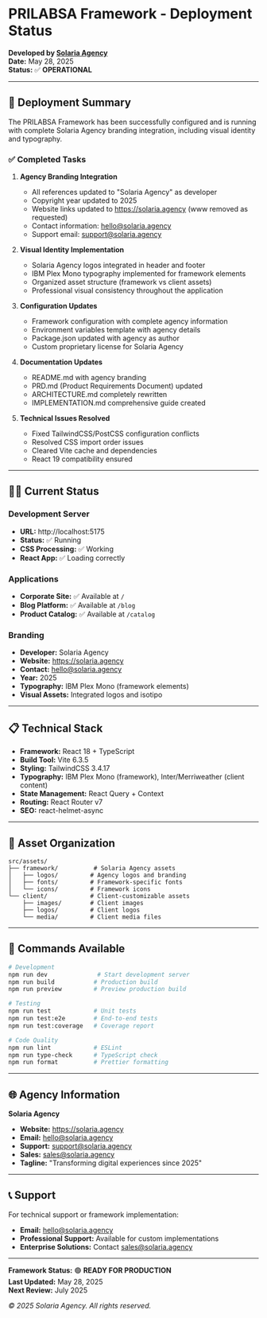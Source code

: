 # PRILABSA Framework - Deployment Status

**Developed by [Solaria Agency](https://solaria.agency)**  
**Date:** May 28, 2025  
**Status:** ✅ **OPERATIONAL**  

---

## 🚀 Deployment Summary

The PRILABSA Framework has been successfully configured and is running with complete Solaria Agency branding integration, including visual identity and typography.

### ✅ Completed Tasks

1. **Agency Branding Integration**
   - All references updated to "Solaria Agency" as developer
   - Copyright year updated to 2025
   - Website links updated to https://solaria.agency (www removed as requested)
   - Contact information: hello@solaria.agency
   - Support email: support@solaria.agency

2. **Visual Identity Implementation**
   - Solaria Agency logos integrated in header and footer
   - IBM Plex Mono typography implemented for framework elements
   - Organized asset structure (framework vs client assets)
   - Professional visual consistency throughout the application

3. **Configuration Updates**
   - Framework configuration with complete agency information
   - Environment variables template with agency details
   - Package.json updated with agency as author
   - Custom proprietary license for Solaria Agency

4. **Documentation Updates**
   - README.md with agency branding
   - PRD.md (Product Requirements Document) updated
   - ARCHITECTURE.md completely rewritten
   - IMPLEMENTATION.md comprehensive guide created

5. **Technical Issues Resolved**
   - Fixed TailwindCSS/PostCSS configuration conflicts
   - Resolved CSS import order issues
   - Cleared Vite cache and dependencies
   - React 19 compatibility ensured

---

## 🏃‍♂️ Current Status

### Development Server
- **URL:** http://localhost:5175
- **Status:** ✅ Running
- **CSS Processing:** ✅ Working
- **React App:** ✅ Loading correctly

### Applications
- **Corporate Site:** ✅ Available at `/`
- **Blog Platform:** ✅ Available at `/blog`
- **Product Catalog:** ✅ Available at `/catalog`

### Branding
- **Developer:** Solaria Agency
- **Website:** https://solaria.agency
- **Contact:** hello@solaria.agency
- **Year:** 2025
- **Typography:** IBM Plex Mono (framework elements)
- **Visual Assets:** Integrated logos and isotipo

---

## 📋 Technical Stack

- **Framework:** React 18 + TypeScript
- **Build Tool:** Vite 6.3.5
- **Styling:** TailwindCSS 3.4.17
- **Typography:** IBM Plex Mono (framework), Inter/Merriweather (client content)
- **State Management:** React Query + Context
- **Routing:** React Router v7
- **SEO:** react-helmet-async

---

## 🎨 Asset Organization

```
src/assets/
├── framework/          # Solaria Agency assets
│   ├── logos/         # Agency logos and branding
│   ├── fonts/         # Framework-specific fonts
│   └── icons/         # Framework icons
└── client/            # Client-customizable assets
    ├── images/        # Client images
    ├── logos/         # Client logos
    └── media/         # Client media files
```

---

## 🔧 Commands Available

```bash
# Development
npm run dev              # Start development server
npm run build           # Production build
npm run preview         # Preview production build

# Testing
npm run test            # Unit tests
npm run test:e2e        # End-to-end tests
npm run test:coverage   # Coverage report

# Code Quality
npm run lint            # ESLint
npm run type-check      # TypeScript check
npm run format          # Prettier formatting
```

---

## 🌐 Agency Information

**Solaria Agency**
- **Website:** https://solaria.agency
- **Email:** hello@solaria.agency
- **Support:** support@solaria.agency
- **Sales:** sales@solaria.agency
- **Tagline:** "Transforming digital experiences since 2025"

---

## 📞 Support

For technical support or framework implementation:
- **Email:** hello@solaria.agency
- **Professional Support:** Available for custom implementations
- **Enterprise Solutions:** Contact sales@solaria.agency

---

**Framework Status:** 🟢 **READY FOR PRODUCTION**  
**Last Updated:** May 28, 2025  
**Next Review:** July 2025

*© 2025 Solaria Agency. All rights reserved.* 